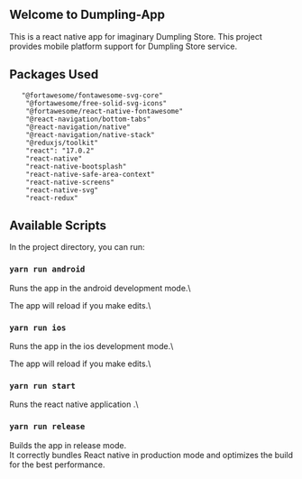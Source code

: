﻿## Welcome to Dumpling-App

This is a react native app for imaginary Dumpling Store.
This project provides mobile platform support for Dumpling Store service.

## Packages Used

```
   "@fortawesome/fontawesome-svg-core"
    "@fortawesome/free-solid-svg-icons"
    "@fortawesome/react-native-fontawesome"
    "@react-navigation/bottom-tabs"
    "@react-navigation/native"
    "@react-navigation/native-stack"
    "@reduxjs/toolkit"
    "react": "17.0.2"
    "react-native"
    "react-native-bootsplash"
    "react-native-safe-area-context"
    "react-native-screens"
    "react-native-svg"
    "react-redux"
```

## Available Scripts

In the project directory, you can run:

### `yarn run android`

Runs the app in the android development mode.\

The app will reload if you make edits.\

### `yarn run ios`

Runs the app in the ios development mode.\

The app will reload if you make edits.\

### `yarn run start`

Runs the react native application .\


### `yarn run release`

Builds the app in release mode.\
It correctly bundles React native in production mode and optimizes the build for the best performance.


